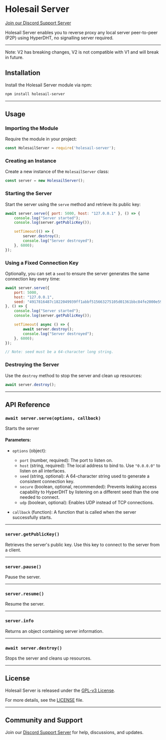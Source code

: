 
# Holesail Server

[Join our Discord Support Server](https://discord.gg/TQVacE7Vnj)

Holesail Server enables you to reverse proxy any local server peer-to-peer (P2P) using HyperDHT, no signalling server required.

----------

Note: V2 has breaking changes, V2 is not compatible with V1 and will break in future.
## Installation

Install the Holesail Server module via npm:

```bash
npm install holesail-server
```

----------

## Usage

### Importing the Module

Require the module in your project:

```javascript
const HolesailServer = require('holesail-server');
```

### Creating an Instance

Create a new instance of the `HolesailServer` class:

```javascript
const server = new HolesailServer();
```

### Starting the Server

Start the server using the `serve` method and retrieve its public key:

```javascript
await server.serve({ port: 5000, host: "127.0.0.1" }, () => {
    console.log("Server started");
    console.log(server.getPublicKey());

    setTimeout(() => {
        server.destroy();
        console.log("Server destroyed");
    }, 6000);
});

```

### Using a Fixed Connection Key

Optionally, you can set a `seed` to ensure the server generates the same connection key every time:

```javascript
await server.serve({
    port: 5000,
    host: "127.0.0.1",
    seed: "4917816487c1822049939ff1abbf515663275105d01361bbc84fe2000e594539"
}, () => {
    console.log("Server started");
    console.log(server.getPublicKey());

    setTimeout( async () => {
        await server.destroy();
        console.log("Server destroyed");
    }, 6000);
});

// Note: seed must be a 64-character long string.

```

### Destroying the Server

Use the `destroy` method to stop the server and clean up resources:

```javascript
await server.destroy();
```

----------

## API Reference

### `await server.serve(options, callback)`

Starts the server

#### Parameters:

-   `options` (object):
    
    -   `port` (number, required): The port to listen on.
    -   `host` (string, required): The local address to bind to. Use `"0.0.0.0"` to listen on all interfaces.
    -   `seed` (string, optional): A 64-character string used to generate a consistent connection key.
    -   `secure` (boolean, optional, recommended): Prevents leaking access capability to HyperDHT by listening on a different seed than the one needed to connect.
    -   `udp` (boolean, optional): Enables UDP instead of TCP connections.
-   `callback` (function): A function that is called when the server successfully starts.
    

----------

### `server.getPublicKey()`

Retrieves the server's public key. Use this key to connect to the server from a client.

----------

### `server.pause()`

Pause the server.

----------

### `server.resume()`

Resume the server.

----------

### `server.info`

Returns an object containing server information.

----------

### `await server.destroy()`

Stops the server and cleans up resources.

----------

## License

Holesail Server is released under the [GPL-v3 License](https://www.gnu.org/licenses/gpl-3.0.en.html).

For more details, see the [LICENSE](https://www.gnu.org/licenses/gpl-3.0.en.html) file.

----------

## Community and Support

Join our [Discord Support Server](https://discord.gg/TQVacE7Vnj) for help, discussions, and updates.

